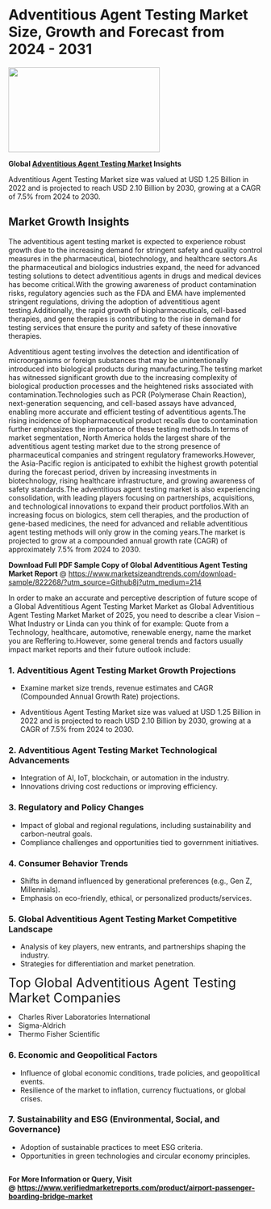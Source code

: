 <H1>Adventitious Agent Testing Market Size, Growth and Forecast from 2024 - 2031</H1><img class="aligncenter size-medium wp-image-584254" src="https://thirdeyenews.in/wp-content/uploads/2024/09/Global-Market-Research-300x168.jpeg" alt="" width="300" height="168" /><p><strong>Global&nbsp;<a href="https://www.marketsizeandtrends.com/download-sample/822268/?utm_source=Github8j?utm_medium=214">Adventitious Agent Testing Market</a> Insights</strong></p><p>Adventitious Agent Testing Market size was valued at USD 1.25 Billion in 2022 and is projected to reach USD 2.10 Billion by 2030, growing at a CAGR of 7.5% from 2024 to 2030.</p><p><h2>Market Growth Insights</h2> <p>The adventitious agent testing market is expected to experience robust growth due to the increasing demand for stringent safety and quality control measures in the pharmaceutical, biotechnology, and healthcare sectors.As the pharmaceutical and biologics industries expand, the need for advanced testing solutions to detect adventitious agents in drugs and medical devices has become critical.With the growing awareness of product contamination risks, regulatory agencies such as the FDA and EMA have implemented stringent regulations, driving the adoption of adventitious agent testing.Additionally, the rapid growth of biopharmaceuticals, cell-based therapies, and gene therapies is contributing to the rise in demand for testing services that ensure the purity and safety of these innovative therapies. </p> <p>Adventitious agent testing involves the detection and identification of microorganisms or foreign substances that may be unintentionally introduced into biological products during manufacturing.The testing market has witnessed significant growth due to the increasing complexity of biological production processes and the heightened risks associated with contamination.Technologies such as PCR (Polymerase Chain Reaction), next-generation sequencing, and cell-based assays have advanced, enabling more accurate and efficient testing of adventitious agents.The rising incidence of biopharmaceutical product recalls due to contamination further emphasizes the importance of these testing methods.In terms of market segmentation, North America holds the largest share of the adventitious agent testing market due to the strong presence of pharmaceutical companies and stringent regulatory frameworks.However, the Asia-Pacific region is anticipated to exhibit the highest growth potential during the forecast period, driven by increasing investments in biotechnology, rising healthcare infrastructure, and growing awareness of safety standards.The adventitious agent testing market is also experiencing consolidation, with leading players focusing on partnerships, acquisitions, and technological innovations to expand their product portfolios.With an increasing focus on biologics, stem cell therapies, and the production of gene-based medicines, the need for advanced and reliable adventitious agent testing methods will only grow in the coming years.The market is projected to grow at a compounded annual growth rate (CAGR) of approximately 7.5% from 2024 to 2030.</p><p><span class=""><strong>Download Full PDF Sample Copy of Global Adventitious Agent Testing Market Report</strong> @ <a href="https://www.marketsizeandtrends.com/download-sample/822268/?utm_source=Github8j?utm_medium=214" target="_blank">https://www.marketsizeandtrends.com/download-sample/822268/?utm_source=Github8j?utm_medium=214</a></span></p><p>In order to make an accurate and perceptive description of future scope of a Global&nbsp;Adventitious Agent Testing Market Market as Global&nbsp;Adventitious Agent Testing Market Market of 2025, you need to describe a clear Vision &ndash; What Industry or Linda can you think of for example: Quote from a Technology, healthcare, automotive, renewable energy, name the market you are Reffering to.However, some general trends and factors usually impact market reports and their future outlook include:</p><h3>1.&nbsp;<strong>Adventitious Agent Testing Market Growth Projections</strong></h3><ul><li>Examine market size trends, revenue estimates and CAGR (Compounded Annual Growth Rate) projections.</li><li><p>Adventitious Agent Testing Market size was valued at USD 1.25 Billion in 2022 and is projected to reach USD 2.10 Billion by 2030, growing at a CAGR of 7.5% from 2024 to 2030.</p></li></ul><h3>2.&nbsp;<strong>Adventitious Agent Testing Market Technological Advancements</strong></h3><ul><li>Integration of AI, IoT, blockchain, or automation in the industry.</li><li>Innovations driving cost reductions or improving efficiency.</li></ul><h3>3.&nbsp;<strong>Regulatory and Policy Changes</strong></h3><ul><li>Impact of global and regional regulations, including sustainability and carbon-neutral goals.</li><li>Compliance challenges and opportunities tied to government initiatives.</li></ul><h3>4.&nbsp;<strong>Consumer Behavior Trends</strong></h3><ul><li>Shifts in demand influenced by generational preferences (e.g., Gen Z, Millennials).</li><li>Emphasis on eco-friendly, ethical, or personalized products/services.</li></ul><h3>5.&nbsp;<strong>Global Adventitious Agent Testing Market Competitive Landscape</strong></h3><ul><li>Analysis of key players, new entrants, and partnerships shaping the industry.</li><li>Strategies for differentiation and market penetration.</li></ul><p data-pm-slice="1 1 []"><span style="color: inherit; font-family: inherit; font-size: 25px;">Top Global Adventitious Agent Testing Market Companies</span></p><div class="" data-test-id=""><p><li>Charles River Laboratories International</li><li> Sigma-Aldrich</li><li> Thermo Fisher Scientific</li></p></div><h3>6.&nbsp;<strong>Economic and Geopolitical Factors</strong></h3><ul><li>Influence of global economic conditions, trade policies, and geopolitical events.</li><li>Resilience of the market to inflation, currency fluctuations, or global crises.</li></ul><h3>7.&nbsp;<strong>Sustainability and ESG (Environmental, Social, and Governance)</strong></h3><ul><li>Adoption of sustainable practices to meet ESG criteria.</li><li>Opportunities in green technologies and circular economy principles.</li></ul><h2><strong style="font-size: 14px;">For More Information or Query, Visit @&nbsp;</strong><a style="background-color: #ffffff; font-size: 14px;" href="https://www.marketsizeandtrends.com/report/adventitious-agent-testing-market/" target="_blank">https://www.verifiedmarketreports.com/product/airport-passenger-boarding-bridge-market</a></h2>